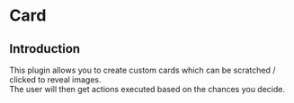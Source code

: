 # Card

## Introduction

This plugin allows you to create custom cards which can be scratched / clicked to reveal images.  
The user will then get actions executed based on the chances you decide.



